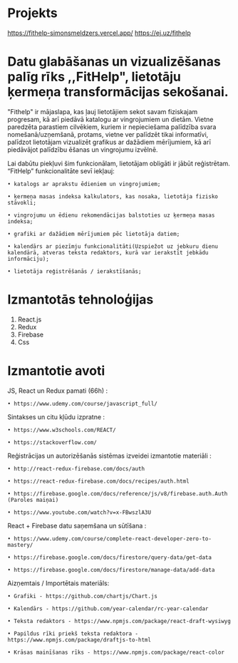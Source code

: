 # Projekts

https://fithelp-simonsmeldzers.vercel.app/
https://ej.uz/fithelp

# Datu glabāšanas un vizualizēšanas palīg rīks ,,FitHelp", lietotāju ķermeņa transformācijas sekošanai.

"Fithelp" ir mājaslapa, kas ļauj lietotājiem sekot savam fiziskajam progresam, kā arī piedāvā katalogu ar vingrojumiem un dietām. Vietne paredzēta parastiem cilvēkiem, kuriem ir nepieciešama palīdzība svara nomešanā/uzņemšanā, protams, vietne ver palīdzēt tikai informatīvi, palīdzot lietotājam vizualizēt grafikus ar dažādiem mērījumiem, kā arī piedāvājot palīdzību ēšanas un vingrojumu izvēlnē.

Lai dabūtu piekļuvi šim funkcionālam, lietotājam obligāti ir jābūt reģistrētam.
“FitHelp” funkcionalitāte sevī iekļauj:

	• katalogs ar aprakstu ēdieniem un vingrojumiem;

	• ķermeņa masas indeksa kalkulators, kas nosaka, lietotāja fizisko stāvokli;

	• vingrojumu un ēdienu rekomendācijas balstoties uz ķermeņa masas indeksa;

	• grafiki ar dažādiem mērījumiem pēc lietotāja datiem;

	• kalendārs ar piezīmju funkcionalitāti(Uzspiežot uz jebkuru dienu kalendārā, atveras teksta redaktors, kurā var ierakstīt jebkādu informāciju);

	• lietotāja reģistrēšanās / ierakstīšanās;

# Izmantotās tehnoloģijas

1. React.js
2. Redux
3. Firebase
4. Css

# Izmantotie avoti

JS, React un Redux pamati (66h) : 

	• https://www.udemy.com/course/javascript_full/

Sintakses un citu kļūdu izpratne :

	• https://www.w3schools.com/REACT/
	
	• https://stackoverflow.com/

Reģistrācijas un autorizēšanās sistēmas izveidei izmantotie materiāli : 

	• http://react-redux-firebase.com/docs/auth
	
	• https://react-redux-firebase.com/docs/recipes/auth.html
	
	• https://firebase.google.com/docs/reference/js/v8/firebase.auth.Auth (Paroles maiņai)
	
	• https://www.youtube.com/watch?v=x-FBwszlA3U

React + Firebase datu saņemšana un sūtīšana :

	• https://www.udemy.com/course/complete-react-developer-zero-to-mastery/
	
	• https://firebase.google.com/docs/firestore/query-data/get-data
	
	• https://firebase.google.com/docs/firestore/manage-data/add-data
	
Aizņemtais / Importētais materiāls:

	• Grafiki - https://github.com/chartjs/Chart.js
	
	• Kalendārs - https://github.com/year-calendar/rc-year-calendar
	
	• Teksta redaktors - https://www.npmjs.com/package/react-draft-wysiwyg
	
	• Papildus rīki priekš teksta redaktora - https://www.npmjs.com/package/draftjs-to-html
	
	• Krāsas mainīšanas rīks - https://www.npmjs.com/package/react-color
	
	
